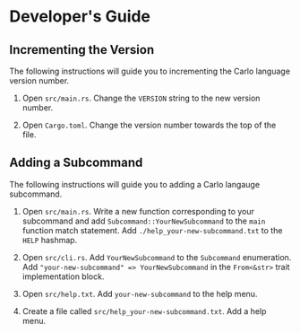 # Developer's Guide

## Incrementing the Version

The following instructions will guide you to incrementing the Carlo language
version number.

1. Open `src/main.rs`.  Change the `VERSION` string to the new version number.

2. Open `Cargo.toml`.  Change the version number towards the top of the file.

## Adding a Subcommand

The following instructions will guide you to adding a Carlo langauge subcommand.

1. Open `src/main.rs`.  Write a new function corresponding to your subcommand and
add `Subcommand::YourNewSubcommand` to the `main` function match statement.  Add
`./help_your-new-subcommand.txt` to the `HELP` hashmap.

2. Open `src/cli.rs`.  Add `YourNewSubcommand` to the `Subcommand` enumeration.
Add `"your-new-subcommand" => YourNewSubcommand` in the `From<&str>` trait
implementation block.

3. Open `src/help.txt`.  Add `your-new-subcommand` to the help menu.

4. Create a file called `src/help_your-new-subcommand.txt`.  Add a help menu.
